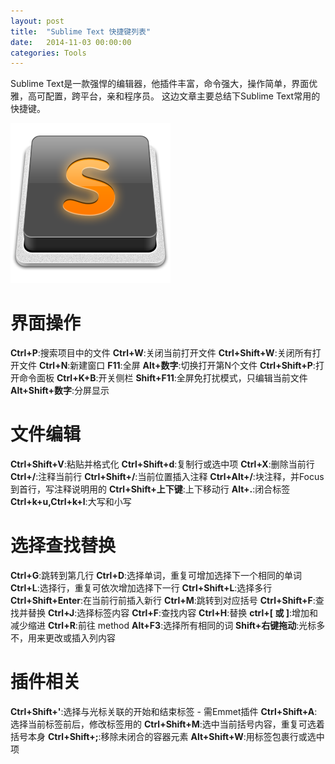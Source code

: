 ```yaml
---
layout: post
title:  "Sublime Text 快捷键列表"
date:   2014-11-03 00:00:00
categories: Tools
---
```


Sublime Text是一款强悍的编辑器，他插件丰富，命令强大，操作简单，界面优雅，高可配置，跨平台，亲和程序员。 这边文章主要总结下Sublime Text常用的快捷键。

![sublime text](/assets/images/posts/sublime-text.png)

<!--more-->

# 界面操作

**Ctrl+P**:搜索项目中的文件
**Ctrl+W**:关闭当前打开文件
**Ctrl+Shift+W**:关闭所有打开文件
**Ctrl+N**:新建窗口
**F11**:全屏
**Alt+数字**:切换打开第N个文件
**Ctrl+Shift+P**:打开命令面板
**Ctrl+K+B**:开关侧栏
**Shift+F11**:全屏免打扰模式，只编辑当前文件
**Alt+Shift+数字**:分屏显示

# 文件编辑

**Ctrl+Shift+V**:粘贴并格式化
**Ctrl+Shift+d**:复制行或选中项
**Ctrl+X**:删除当前行
**Ctrl+/**:注释当前行
**Ctrl+Shift+/**:当前位置插入注释
**Ctrl+Alt+/**:块注释，并Focus到首行，写注释说明用的
**Ctrl+Shift+上下键**:上下移动行
**Alt+.**:闭合标签
**Ctrl+k+u,Ctrl+k+l**:大写和小写

# 选择查找替换

**Ctrl+G**:跳转到第几行
**Ctrl+D**:选择单词，重复可增加选择下一个相同的单词
**Ctrl+L**:选择行，重复可依次增加选择下一行
**Ctrl+Shift+L**:选择多行
**Ctrl+Shift+Enter**:在当前行前插入新行
**Ctrl+M**:跳转到对应括号
**Ctrl+Shift+F**:查找并替换
**Ctrl+J**:选择标签内容
**Ctrl+F**:查找内容
**Ctrl+H**:替换
**ctrl+[ 或 ]**:增加和减少缩进
**Ctrl+R**:前往 method
**Alt+F3**:选择所有相同的词
**Shift+右键拖动**:光标多不，用来更改或插入列内容

# 插件相关

**Ctrl+Shift+'**:选择与光标关联的开始和结束标签 - 需Emmet插件
**Ctrl+Shift+A**:选择当前标签前后，修改标签用的
**Ctrl+Shift+M**:选中当前括号内容，重复可选着括号本身
**Ctrl+Shift+;**:移除未闭合的容器元素
**Alt+Shift+W**:用标签包裹行或选中项








